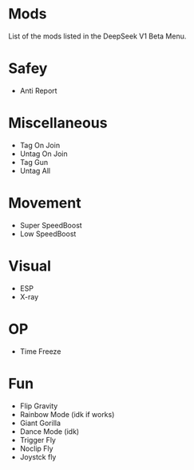 # Mods
List of the mods listed in the DeepSeek V1 Beta Menu.

# Safey
- Anti Report

# Miscellaneous
- Tag On Join
- Untag On Join
- Tag Gun
- Untag All

# Movement
- Super SpeedBoost
- Low SpeedBoost

# Visual
- ESP
- X-ray

# OP
- Time Freeze

# Fun
- Flip Gravity
- Rainbow Mode (idk if works)
- Giant Gorilla
- Dance Mode (idk)
- Trigger Fly
- Noclip Fly
- Joystck fly